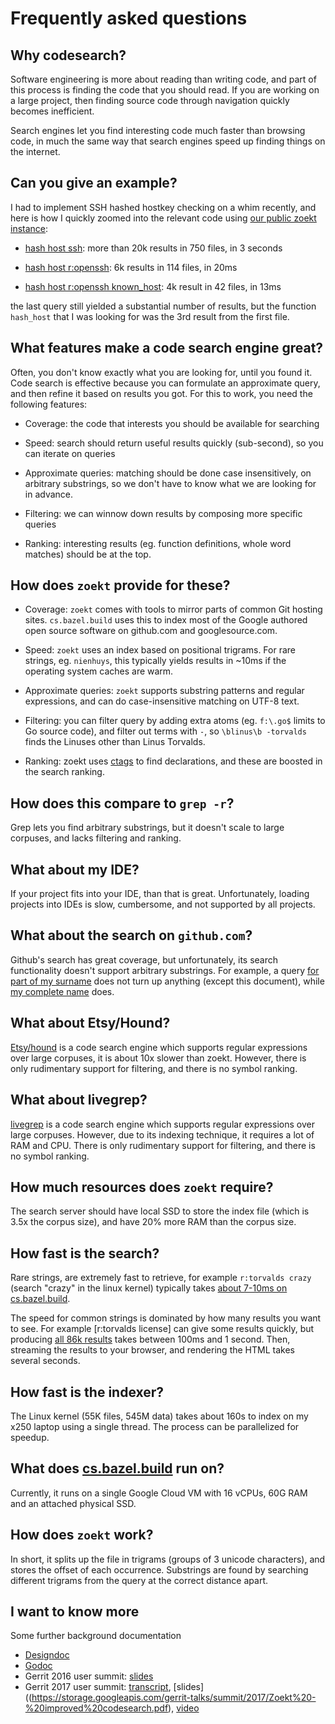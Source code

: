 # Frequently asked questions

## Why codesearch?

Software engineering is more about reading than writing code, and part
of this process is finding the code that you should read. If you are
working on a large project, then finding source code through
navigation quickly becomes inefficient.

Search engines let you find interesting code much faster than browsing
code, in much the same way that search engines speed up finding things
on the internet.

## Can you give an example?

I had to implement SSH hashed hostkey checking on a whim recently, and
here is how I quickly zoomed into the relevant code using
[our public zoekt instance](http://cs.bazel.build):

* [hash host ssh](http://cs.bazel.build/search?q=hash+host+ssh&num=50): more than 20k results in 750 files, in 3 seconds

* [hash host r:openssh](http://cs.bazel.build/search?q=hash+host+r%3Aopenssh&num=50): 6k results in 114 files, in 20ms

* [hash host r:openssh known_host](http://cs.bazel.build/search?q=hash+host+r%3Aopenssh+known_host&num=50): 4k result in 42 files, in 13ms

the last query still yielded a substantial number of results, but the
function `hash_host` that I was looking for was the 3rd result from
the first file.

## What features make a code search engine great?

Often, you don't know exactly what you are looking for, until you
found it. Code search is effective because you can formulate an
approximate query, and then refine it based on results you got. For
this to work, you need the following features:

* Coverage: the code that interests you should be available for searching

* Speed: search should return useful results quickly (sub-second), so
  you can iterate on queries

* Approximate queries: matching should be done case insensitively, on
  arbitrary substrings, so we don't have to know what we are looking
  for in advance.

* Filtering: we can winnow down results by composing more specific queries

* Ranking: interesting results (eg. function definitions, whole word
  matches) should be at the top.

## How does `zoekt` provide for these?

* Coverage: `zoekt` comes with tools to mirror parts of common Git
  hosting sites. `cs.bazel.build` uses this to index most of the
  Google authored open source software on github.com and
  googlesource.com.

* Speed: `zoekt` uses an index based on positional trigrams. For rare
  strings, eg. `nienhuys`, this typically yields results in ~10ms if
  the operating system caches are warm.

* Approximate queries: `zoekt` supports substring patterns and regular
  expressions, and can do case-insensitive matching on UTF-8 text.

* Filtering: you can filter query by adding extra atoms (eg. `f:\.go$`
  limits to Go source code), and filter out terms with `-`, so
  `\blinus\b -torvalds` finds the Linuses other than Linus Torvalds.

* Ranking: zoekt uses
  [ctags](https://github.com/universal-ctags/ctags) to find
  declarations, and these are boosted in the search ranking.


## How does this compare to `grep -r`?

Grep lets you find arbitrary substrings, but it doesn't scale to large
corpuses, and lacks filtering and ranking.

## What about my IDE?

If your project fits into your IDE, than that is great.
Unfortunately, loading projects into IDEs is slow, cumbersome, and not
supported by all projects.

## What about the search on `github.com`?

Github's search has great coverage, but unfortunately, its search
functionality doesn't support arbitrary substrings. For example, a
query [for part of my
surname](https://github.com/search?utf8=%E2%9C%93&q=nienhuy&type=Code)
does not turn up anything (except this document), while
[my complete
name](https://github.com/search?utf8=%E2%9C%93&q=nienhuys&type=Code)
does.

## What about Etsy/Hound?

[Etsy/hound](https://github.com/etsy/hound) is a code search engine
which supports regular expressions over large corpuses, it is about
10x slower than zoekt. However, there is only rudimentary support for
filtering, and there is no symbol ranking.

## What about livegrep?

[livegrep](https://livegrep.com) is a code search engine which
supports regular expressions over large corpuses. However, due to its
indexing technique, it requires a lot of RAM and CPU.  There is only
rudimentary support for filtering, and there is no symbol ranking.

## How much resources does `zoekt` require?

The search server should have local SSD to store the index file (which
is 3.5x the corpus size), and have 20% more RAM than the corpus size.

## How fast is the search?

Rare strings, are extremely fast to retrieve, for example `r:torvalds
crazy` (search "crazy" in the linux kernel) typically takes [about
7-10ms on
cs.bazel.build](http://cs.bazel.build/search?q=r%3Atorvalds+crazy&num=70).

The speed for common strings is dominated by how many results you want
to see. For example [r:torvalds license] can give some results
quickly, but producing [all 86k
results](http://cs.bazel.build/search?q=r%3Atorvalds+license&num=50000)
takes between 100ms and 1 second. Then, streaming the results to your
browser, and rendering the HTML takes several seconds.

## How fast is the indexer?

The Linux kernel (55K files, 545M data) takes about 160s to index on
my x250 laptop using a single thread.  The process can be parallelized
for speedup.

## What does [cs.bazel.build](https://cs.bazel.build/) run on?

Currently, it runs on a single Google Cloud VM with 16 vCPUs, 60G RAM and an
attached physical SSD.

## How does `zoekt` work?

In short, it splits up the file in trigrams (groups of 3 unicode
characters), and stores the offset of each occurrence. Substrings are
found by searching different trigrams from the query at the correct
distance apart.

## I want to know more

Some further background documentation

 * [Designdoc](design.md)
 * [Godoc](https://godoc.org/github.com/google/zoekt)
 * Gerrit 2016 user summit: [slides](https://storage.googleapis.com/gerrit-talks/summit/2016/zoekt.pdf)
 * Gerrit 2017 user summit: [transcript](https://gitenterprise.me/2017/11/01/gerrit-user-summit-zoekt-code-search-engine/),  [slides]((https://storage.googleapis.com/gerrit-talks/summit/2017/Zoekt%20-%20improved%20codesearch.pdf), [video](https://www.youtube.com/watch?v=_-KTAvgJYdI)
